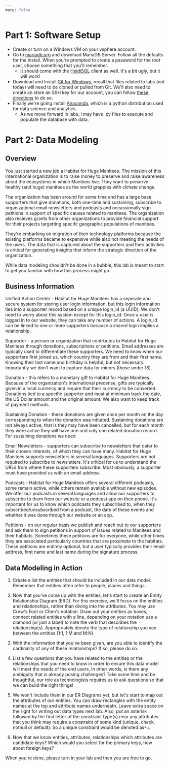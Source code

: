 ```yaml
---
marp: false
---
```


# Part 1: Software Setup
- Create or turn on a Windows VM on your vsphere account.
- Go to [mariadb.org](https://mariadb.org/download/?t=mariadb&p=mariadb&r=11.6.2) and download MariaDB Server. Follow all the defaults for the install. When you're prompted to create a password for the root user, choose something that you'll remember.
    - It should come with the [HeidiSQL](https://www.heidisql.com) client as well. It's a bit ugly, but it will work!
- Download and Install [Git for Windows](https://git-scm.com/downloads/win), recall that files related to labs (not today) will need to be cloned or pulled from Git. We'll also need to create an store an SSH key for our account, you can follow [these directions](https://docs.github.com/en/authentication/connecting-to-github-with-ssh/adding-a-new-ssh-key-to-your-github-account?platform=windows) to do so.
- Finally we're going install [Anaconda](https://www.anaconda.com/download/success), which is a python distribution used for data science and analytics.
    - As we move forward in labs, I may have .py files to execute and populate the database with data.

# Part 2: Data Modeling
## Overview
You just started a new job a Habitat for Huge Manitees. The mission of this international organization is to raise money to preserve and raise awareness about the ecosystems in which Manitees live. They want to preserve healthy (and huge) manitees as the world grapples with climate change.

The organization has been around for some time and has a large base supporters that give donations, both one-time and sustaining, subscribe to organizational email newsletters and podcasts and occassionally sign petitions in support of specific causes related to manitees. The organization also recieves grants from other organizations to provide financial support for their projects targetting specifc geographic populations of manitees. 

They're embarking on migration of their technology platforms because the existing platforms became to expensive while also not meeting the needs of the users. The data that is captured about the supporters and their activities is critical for generating insights that inform the strategic direction of the organization.

While data modeling shouldn't be done in a bubble, this lab is meant to start to get you familiar with how this process might go.

## Business Information
Unified Action Center - Habitat for Huge Manitees has a seperate and secure system for storing user login information, but this login information ties into a supporter record based on a unique login_id (a UUID). We don't need to worry about this system except for this login_id. Once a user is logged in to our website, they can take any number of actions. A login_id can be linked to one or more supporters because a shared login implies a relationship.

Supporter - a person or organization that contrbutes to Habitat for Huge Manitees through donations, subscriptions or petitions. Email addresses are typically used to differentiate these supporters. We need to know when our supporters first joined us, which country they are from and their first name. Knowing their last name and birthday is helpful, but not necessary. Importantly we don't want to capture data for minors (those under 18).

Donation - this refers to a monetary gift to Habitat for Huge Manitees. Because of the organization's international precense, gifts are typically given in a local currency and require that their currency to be converted. Donations tied to a specific supporter and must at minimum track the date, the US Dollar amount and the original amount. We also want to keep track of payment methods.

Sustaining Donation - these donations are given once per month on the day corresponding to when the donation was intitated. Sustaining donations are not always active, that is they may have been cancelled, but for each month they were active they will have one and only one related donation record. For sustaining donations we need

Email Newsletters - supporters can subscribe to newsletters that cater to their chosen interests, of which they can have many. Habitat for Huge Manitees supports newsletters in several languages. Supporters are not required to subscribe to newsletters. It's critical for us to understand the URLs from where these supporters subscribe. Most obviously, a supporter must have provided us with an email address.

Podcasts - Habitat for Huge Manitees offers several different podcasts, some remain active, while others remain available without new episodes. We offer our podcasts in several languages and allow our supporters to subscribe to them from our website or a podcast app on their phone. It's important for us to know which podcasts they subscribed to, when they subscribed/unsubscribed from a podcast, the date of these events and whether it was done through our website or an app.

Petitions - on our regular basis we publish and reach out to our supporters and ask them to sign petitions in support of issues related to Manitees and their habitats. Sometimes these petitions are for everyone, while other times they are associated particularly countries that are proximate to the habitats. These petitions are entirely optional, but a user typically provides their email address, first name and last name during the signature process.

## Data Modeling in Action

1) Create a list the entities that should be included in our data model. Remember that entities often refer to people, places and things.

2) Now that you've come up with the entities, let's start to create an Entity Relationship Diagram (ERD). For this exercise, we'll focus on the entities and relationships, rather than diving into the attributes. You may use Crow's Foot or Chen's notation. Draw out your entities as boxes, connect related entities with a line, depending on your notation use a diamond (or just a label) to note the verb that describes the relationship(s). Appropriately denote the type of relationship you see between the entities (1:1, 1:M and M:N). 

3) With the information that you've been given, are you able to identify the cardinality of any of these relationships? If so, please do so.

4) List a few questions that you have related to the entities or the relationships that you need to know in order to ensure this data model will meet the needs of the end users. In other words, is there any ambiguity that is already posing challenges? Take some time and be thoughtful, our role as technologists requires us to ask questions so that we can build the right things! 

5) We won't include them in our ER Diagrams yet, but let's start to map out the attributes of our entities. You can draw rectangles with the entity names at the top and attribute names underneath. Leave extra space on the right for writing out data types next lab. Also, put an asterisk followed by the first letter of the constraint type(s) near any attributes that you think may require a constraint of some kind (unique, check, notnull or default). So a unique constraint would be denoted as```*u```.

6) Now that we know entities,  attributes, relationships which attributes are candidate keys? Which would you select for the primary keys, how about foreign keys?

When you're done, please turn in your lab and then you are free to go.